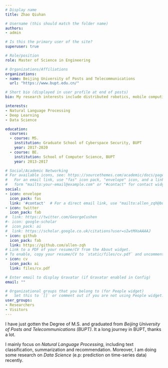 ```yaml
---
# Display name
title: Zhao Qiuhan

# Username (this should match the folder name)
authors:
- admin

# Is this the primary user of the site?
superuser: true

# Role/position
role: Master of Science in Engineering

# Organizations/Affiliations
organizations:
- name: Beijing University of Posts and Telecommunications
  url: "https://www.bupt.edu.cn/"

# Short bio (displayed in user profile at end of posts)
bio: My research interests include distributed robotics, mobile computing and programmable matter.

interests:
- Natural Language Processing
- Deep Learning
- Data Science

education:
  courses:
  - course: MS.
    institution: Graduate School of Cyberspace Security, BUPT
    year: 2017-2020
  - course: BE.
    institution: School of Computer Science, BUPT
    year: 2013-2017

# Social/Academic Networking
# For available icons, see: https://sourcethemes.com/academic/docs/page-builder/#icons
#   For an email link, use "fas" icon pack, "envelope" icon, and a link in the
#   form "mailto:your-email@example.com" or "#contact" for contact widget.
social:
- icon: envelope
  icon_pack: fas
  link: '#contact'  # For a direct email link, use "mailto:allen_zqh@bupt.edu.cn".
- icon: twitter
  icon_pack: fab
#  link: https://twitter.com/GeorgeCushen
#- icon: google-scholar
#  icon_pack: ai
#  link: https://scholar.google.co.uk/citations?user=sIwtMXoAAAAJ
- icon: github
  icon_pack: fab
  link: https://github.com/allen-zqh
# Link to a PDF of your resume/CV from the About widget.
# To enable, copy your resume/CV to `static/files/cv.pdf` and uncomment the lines below.
- icon: cv
  icon_pack: ai
  link: files/cv.pdf

# Enter email to display Gravatar (if Gravatar enabled in Config)
email: ""

# Organizational groups that you belong to (for People widget)
#   Set this to `[]` or comment out if you are not using People widget.
user_groups:
- Researchers
- Visitors
---
```


I have just gotten the Degree of M.S. and graduated from _Beijing University of Posts and Telecommunications (BUPT)_. It a long journey in BUPT, thanks a lot.

I mainly focus on _Natural Language Processing_, including text classification, summarization and recommendation. Moreover, I am doing some research on _Data Science_ (e.p: prediction on time-series data) recently.
